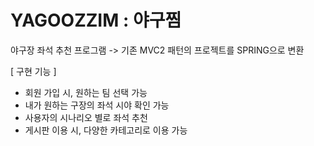 # YAGOOZZIM : 야구찜
야구장 좌석 추천 프로그램 -> 기존 MVC2 패턴의 프로젝트를 SPRING으로 변환

[ 구현 기능 ]
- 회원 가입 시, 원하는 팀 선택 가능
- 내가 원하는 구장의 좌석 시야 확인 가능
- 사용자의 시나리오 별로 좌석 추천
- 게시판 이용 시, 다양한 카테고리로 이용 가능
